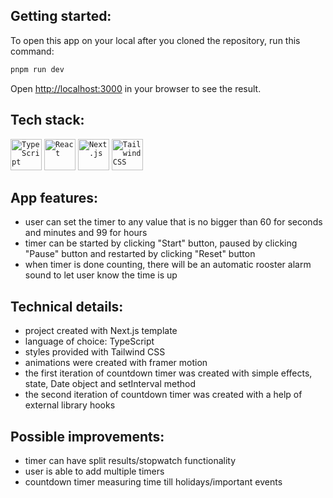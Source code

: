 ## Getting started:

To open this app on your local after you cloned the repository, run this command:

```bash
pnpm run dev
```

Open [http://localhost:3000](http://localhost:3000) in your browser to see the result.

## Tech stack:

<div >
	<code><img width="50" src="https://user-images.githubusercontent.com/25181517/183890598-19a0ac2d-e88a-4005-a8df-1ee36782fde1.png" alt="TypeScript" title="TypeScript"/></code>
	<code><img width="50" src="https://user-images.githubusercontent.com/25181517/183897015-94a058a6-b86e-4e42-a37f-bf92061753e5.png" alt="React" title="React"/></code>
	<code><img width="50" src="https://github.com/marwin1991/profile-technology-icons/assets/136815194/5f8c622c-c217-4649-b0a9-7e0ee24bd704" alt="Next.js" title="Next.js"/></code>
	<code><img width="50" src="https://user-images.githubusercontent.com/25181517/202896760-337261ed-ee92-4979-84c4-d4b829c7355d.png" alt="Tailwind CSS" title="Tailwind CSS"/></code>
</div>

## App features:

- user can set the timer to any value that is no bigger than 60 for seconds and minutes and 99 for hours
- timer can be started by clicking "Start" button, paused by clicking "Pause" button and restarted by clicking "Reset" button
- when timer is done counting, there will be an automatic rooster alarm sound to let user know the time is up

## Technical details:

- project created with Next.js template
- language of choice: TypeScript
- styles provided with Tailwind CSS
- animations were created with framer motion
- the first iteration of countdown timer was created with simple effects, state, Date object and setInterval method
- the second iteration of countdown timer was created with a help of external library hooks

## Possible improvements:

- timer can have split results/stopwatch functionality
- user is able to add multiple timers
- countdown timer measuring time till holidays/important events
